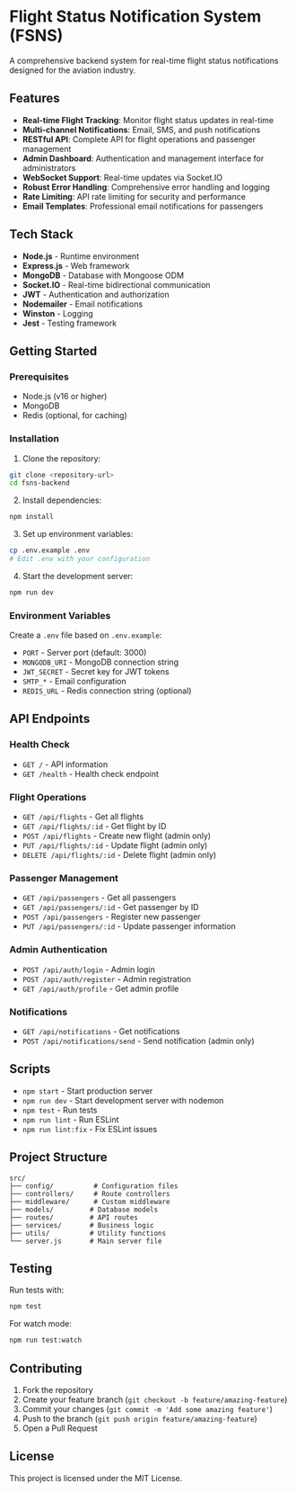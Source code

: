 # Flight Status Notification System (FSNS)

A comprehensive backend system for real-time flight status notifications designed for the aviation industry.

## Features

- **Real-time Flight Tracking**: Monitor flight status updates in real-time
- **Multi-channel Notifications**: Email, SMS, and push notifications
- **RESTful API**: Complete API for flight operations and passenger management
- **Admin Dashboard**: Authentication and management interface for administrators
- **WebSocket Support**: Real-time updates via Socket.IO
- **Robust Error Handling**: Comprehensive error handling and logging
- **Rate Limiting**: API rate limiting for security and performance
- **Email Templates**: Professional email notifications for passengers

## Tech Stack

- **Node.js** - Runtime environment
- **Express.js** - Web framework
- **MongoDB** - Database with Mongoose ODM
- **Socket.IO** - Real-time bidirectional communication
- **JWT** - Authentication and authorization
- **Nodemailer** - Email notifications
- **Winston** - Logging
- **Jest** - Testing framework

## Getting Started

### Prerequisites

- Node.js (v16 or higher)
- MongoDB
- Redis (optional, for caching)

### Installation

1. Clone the repository:
```bash
git clone <repository-url>
cd fsns-backend
```

2. Install dependencies:
```bash
npm install
```

3. Set up environment variables:
```bash
cp .env.example .env
# Edit .env with your configuration
```

4. Start the development server:
```bash
npm run dev
```

### Environment Variables

Create a `.env` file based on `.env.example`:

- `PORT` - Server port (default: 3000)
- `MONGODB_URI` - MongoDB connection string
- `JWT_SECRET` - Secret key for JWT tokens
- `SMTP_*` - Email configuration
- `REDIS_URL` - Redis connection string (optional)

## API Endpoints

### Health Check
- `GET /` - API information
- `GET /health` - Health check endpoint

### Flight Operations
- `GET /api/flights` - Get all flights
- `GET /api/flights/:id` - Get flight by ID
- `POST /api/flights` - Create new flight (admin only)
- `PUT /api/flights/:id` - Update flight (admin only)
- `DELETE /api/flights/:id` - Delete flight (admin only)

### Passenger Management
- `GET /api/passengers` - Get all passengers
- `GET /api/passengers/:id` - Get passenger by ID
- `POST /api/passengers` - Register new passenger
- `PUT /api/passengers/:id` - Update passenger information

### Admin Authentication
- `POST /api/auth/login` - Admin login
- `POST /api/auth/register` - Admin registration
- `GET /api/auth/profile` - Get admin profile

### Notifications
- `GET /api/notifications` - Get notifications
- `POST /api/notifications/send` - Send notification (admin only)

## Scripts

- `npm start` - Start production server
- `npm run dev` - Start development server with nodemon
- `npm test` - Run tests
- `npm run lint` - Run ESLint
- `npm run lint:fix` - Fix ESLint issues

## Project Structure

```
src/
├── config/          # Configuration files
├── controllers/     # Route controllers
├── middleware/      # Custom middleware
├── models/         # Database models
├── routes/         # API routes
├── services/       # Business logic
├── utils/          # Utility functions
└── server.js       # Main server file
```

## Testing

Run tests with:
```bash
npm test
```

For watch mode:
```bash
npm run test:watch
```

## Contributing

1. Fork the repository
2. Create your feature branch (`git checkout -b feature/amazing-feature`)
3. Commit your changes (`git commit -m 'Add some amazing feature'`)
4. Push to the branch (`git push origin feature/amazing-feature`)
5. Open a Pull Request

## License

This project is licensed under the MIT License.